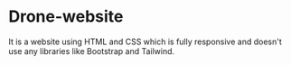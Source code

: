 # Drone-website
It is a website using HTML and CSS which is fully responsive and doesn't use any libraries like Bootstrap and Tailwind.
